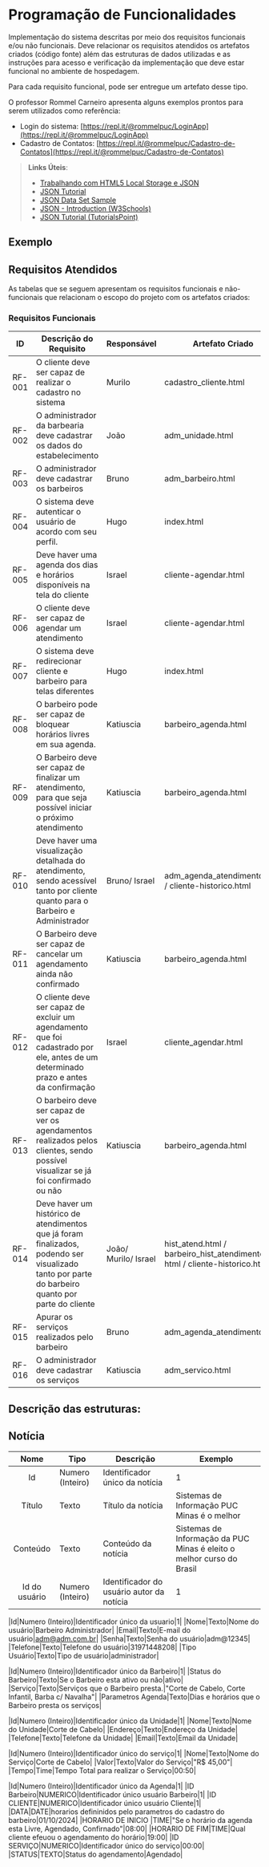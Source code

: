 # Programação de Funcionalidades

Implementação do sistema descritas por meio dos requisitos funcionais e/ou não funcionais. Deve relacionar os requisitos atendidos os artefatos criados (código fonte) além das estruturas de dados utilizadas e as instruções para acesso e verificação da implementação que deve estar funcional no ambiente de hospedagem.

Para cada requisito funcional, pode ser entregue um artefato desse tipo.

O professor Rommel Carneiro apresenta alguns exemplos prontos para serem utilizados como referência:
- Login do sistema: [https://repl.it/@rommelpuc/LoginApp](https://repl.it/@rommelpuc/LoginApp) 
- Cadastro de Contatos: [https://repl.it/@rommelpuc/Cadastro-de-Contatos](https://repl.it/@rommelpuc/Cadastro-de-Contatos)


> **Links Úteis**:
>
> - [Trabalhando com HTML5 Local Storage e JSON](https://www.devmedia.com.br/trabalhando-com-html5-local-storage-e-json/29045)
> - [JSON Tutorial](https://www.w3resource.com/JSON)
> - [JSON Data Set Sample](https://opensource.adobe.com/Spry/samples/data_region/JSONDataSetSample.html)
> - [JSON - Introduction (W3Schools)](https://www.w3schools.com/js/js_json_intro.asp)
> - [JSON Tutorial (TutorialsPoint)](https://www.tutorialspoint.com/json/index.htm)

## Exemplo

## Requisitos Atendidos

As tabelas que se seguem apresentam os requisitos funcionais e não-funcionais que relacionam o escopo do projeto com os artefatos criados:

### Requisitos Funcionais

|ID    | Descrição do Requisito | Responsável | Artefato Criado |
|------|------------------------|------------|-----------------|
|RF-001| O cliente deve ser capaz de realizar o cadastro no sistema | Murilo | cadastro_cliente.html |
|RF-002| O administrador da barbearia deve cadastrar os dados do estabelecimento | João | adm_unidade.html |
|RF-003| O administrador deve cadastrar os barbeiros | Bruno | adm_barbeiro.html |
|RF-004| O sistema deve autenticar o usuário de acordo com seu perfil. | Hugo | index.html |
|RF-005| Deve haver uma agenda dos dias e horários disponíveis na tela do cliente | Israel | cliente-agendar.html |
|RF-006| O cliente deve ser capaz de agendar um atendimento | Israel | cliente-agendar.html |
|RF-007| O sistema deve redirecionar cliente e barbeiro para telas diferentes | Hugo | index.html |
|RF-008| O barbeiro pode ser capaz de bloquear horários livres em sua agenda. | Katiuscia | barbeiro_agenda.html |
|RF-009| O Barbeiro deve ser capaz de finalizar um atendimento, para que seja possível iniciar o próximo atendimento | Katiuscia | barbeiro_agenda.html |
|RF-010| Deve haver uma visualização detalhada do atendimento, sendo acessível tanto por cliente quanto para o Barbeiro e Administrador | Bruno/ Israel | adm_agenda_atendimento.html / cliente-historico.html  |
|RF-011| O Barbeiro deve ser capaz de cancelar um agendamento ainda não confirmado | Katiuscia | barbeiro_agenda.html |
|RF-012| O cliente deve ser capaz de excluir um agendamento que foi cadastrado por ele, antes de um determinado prazo e antes da confirmação | Israel | cliente_agendar.html |
|RF-013| O barbeiro deve ser capaz de ver os agendamentos realizados pelos clientes, sendo possível visualizar se já foi confirmado ou não | Katiuscia | barbeiro_agenda.html |
|RF-014| Deve haver um histórico de atendimentos que já foram finalizados, podendo ser visualizado tanto por parte do barbeiro quanto por parte do cliente | João/ Murilo/ Israel | hist_atend.html / barbeiro_hist_atendimento. html / cliente-historico.html |
|RF-015| Apurar os serviços realizados pelo barbeiro | Bruno | adm_agenda_atendimento.html |
|RF-016| O administrador deve cadastrar os serviços | Katiuscia | adm_servico.html |

## Descrição das estruturas:

## Notícia
|  **Nome**      | **Tipo**          | **Descrição**                             | **Exemplo**                                    |
|:--------------:|-------------------|-------------------------------------------|------------------------------------------------|
| Id             | Numero (Inteiro)  | Identificador único da notícia            | 1                                              |
| Título         | Texto             | Título da notícia                         | Sistemas de Informação PUC Minas é o melhor    |
| Conteúdo       | Texto             | Conteúdo da notícia                       | Sistemas de Informação da PUC Minas é eleito o melhor curso do Brasil |
| Id do usuário  | Numero (Inteiro)  | Identificador do usuário autor da notícia | 1                                              |

|Id|Numero (Inteiro)|Identificador único da usuario|1|
|Nome|Texto|Nome do usuário|Barbeiro Administrador|
|Email|Texto|E-mail do usuário|adm@adm.com.br|
|Senha|Texto|Senha do usuário|adm@12345|
|Telefone|Texto|Telefone do usuário|31971448208|
|Tipo Usuário|Texto|Tipo de usuário|administrador|

|Id|Numero (Inteiro)|Identificador único da Barbeiro|1|
|Status do Barbeiro|Texto|Se o Barbeiro esta ativo ou não|ativo|
|Serviço|Texto|Serviços que o Barbeiro presta.|"Corte de Cabelo, Corte Infantil, Barba c/ Navalha"|
|Parametros Agenda|Texto|Dias e horários que o Barbeiro presta os serviços|

|Id|Numero (Inteiro)|Identificador único da Unidade|1|
|Nome|Texto|Nome do Unidade|Corte de Cabelo|
|Endereço|Texto|Endereço da Unidade|
|Telefone|Texto|Telefone da Unidade|
|Email|Texto|Email da Unidade|

|Id|Numero (Inteiro)|Identificador único do serviço|1|
|Nome|Texto|Nome do Serviço|Corte de Cabelo|
|Valor|Texto|Valor do Serviço|"R$ 45,00"|
|Tempo|Time|Tempo Total para realizar o Serviço|00:50|

|Id|Numero (Inteiro)|Identificador único da Agenda|1|
|ID Barbeiro|NUMERICO|Identificador único usuário Barbeiro|1|
|ID CLIENTE|NUMERICO|Identificador único usuário Cliente|1|
|DATA|DATE|horarios defininidos pelo parametros do cadastro do barbeiro|01/10/2024|
|HORARIO DE INICIO |TIME|"Se o horário da agenda esta Livre, Agendado, Confirnado"|08:00|
|HORARIO DE FIM|TIME|Qual cliente efeuou o agendamento do horário|19:00|
|ID SERVIÇO|NUMERICO|Identificador único do serviço|00:00|
|STATUS|TEXTO|Status do agendamento|Agendado|
